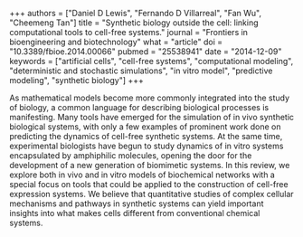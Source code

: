 +++
authors = ["Daniel D Lewis", "Fernando D Villarreal", "Fan Wu", "Cheemeng Tan"]
title = "Synthetic biology outside the cell: linking computational tools to cell-free systems."
journal = "Frontiers in bioengineering and biotechnology"
what = "article"
doi = "10.3389/fbioe.2014.00066"
pubmed = "25538941"
date = "2014-12-09"
keywords = ["artificial cells", "cell-free systems", "computational modeling", "deterministic and stochastic simulations", "in vitro model", "predictive modeling", "synthetic biology"]
+++

As mathematical models become more commonly integrated into the study of biology, a common language for describing biological processes is manifesting. Many tools have emerged for the simulation of in vivo synthetic biological systems, with only a few examples of prominent work done on predicting the dynamics of cell-free synthetic systems. At the same time, experimental biologists have begun to study dynamics of in vitro systems encapsulated by amphiphilic molecules, opening the door for the development of a new generation of biomimetic systems. In this review, we explore both in vivo and in vitro models of biochemical networks with a special focus on tools that could be applied to the construction of cell-free expression systems. We believe that quantitative studies of complex cellular mechanisms and pathways in synthetic systems can yield important insights into what makes cells different from conventional chemical systems.
